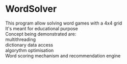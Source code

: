 # WordSolver
This program allow solving word games with a 4x4 grid<br/>
It's meant for educational purpose<br/>
Concept being demonstrated are:<br/>
multithreading<br/>
dictionary data access<br/>
algorythm optimisation<br/>
Word scoring mechanism and recommendation engine<br/>
